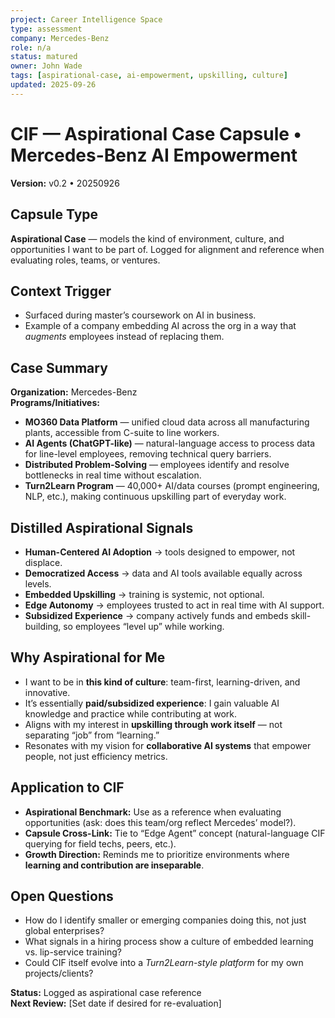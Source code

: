 ```yaml
---
project: Career Intelligence Space
type: assessment
company: Mercedes-Benz
role: n/a
status: matured
owner: John Wade
tags: [aspirational-case, ai-empowerment, upskilling, culture]
updated: 2025-09-26
---
```


# CIF — Aspirational Case Capsule • Mercedes-Benz AI Empowerment  
**Version:** v0.2 • 20250926  

## Capsule Type  
**Aspirational Case** — models the kind of environment, culture, and opportunities I want to be part of. Logged for alignment and reference when evaluating roles, teams, or ventures.  

## Context Trigger  
- Surfaced during master’s coursework on AI in business.  
- Example of a company embedding AI across the org in a way that *augments* employees instead of replacing them.  

## Case Summary  
**Organization:** Mercedes-Benz  
**Programs/Initiatives:**  
- **MO360 Data Platform** — unified cloud data across all manufacturing plants, accessible from C-suite to line workers.  
- **AI Agents (ChatGPT-like)** — natural-language access to process data for line-level employees, removing technical query barriers.  
- **Distributed Problem-Solving** — employees identify and resolve bottlenecks in real time without escalation.  
- **Turn2Learn Program** — 40,000+ AI/data courses (prompt engineering, NLP, etc.), making continuous upskilling part of everyday work.  

## Distilled Aspirational Signals  
- **Human-Centered AI Adoption** → tools designed to empower, not displace.  
- **Democratized Access** → data and AI tools available equally across levels.  
- **Embedded Upskilling** → training is systemic, not optional.  
- **Edge Autonomy** → employees trusted to act in real time with AI support.  
- **Subsidized Experience** → company actively funds and embeds skill-building, so employees “level up” while working.  

## Why Aspirational for Me  
- I want to be in **this kind of culture**: team-first, learning-driven, and innovative.  
- It’s essentially **paid/subsidized experience**: I gain valuable AI knowledge and practice while contributing at work.  
- Aligns with my interest in **upskilling through work itself** — not separating “job” from “learning.”  
- Resonates with my vision for **collaborative AI systems** that empower people, not just efficiency metrics.  

## Application to CIF  
- **Aspirational Benchmark:** Use as a reference when evaluating opportunities (ask: does this team/org reflect Mercedes’ model?).  
- **Capsule Cross-Link:** Tie to “Edge Agent” concept (natural-language CIF querying for field techs, peers, etc.).  
- **Growth Direction:** Reminds me to prioritize environments where **learning and contribution are inseparable**.  

## Open Questions  
- How do I identify smaller or emerging companies doing this, not just global enterprises?  
- What signals in a hiring process show a culture of embedded learning vs. lip-service training?  
- Could CIF itself evolve into a *Turn2Learn-style platform* for my own projects/clients?  

**Status:** Logged as aspirational case reference  
**Next Review:** [Set date if desired for re-evaluation]  

